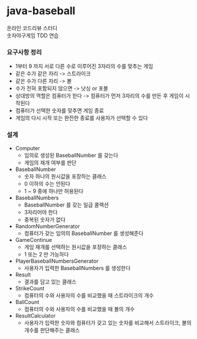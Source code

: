 # java-baseball
온라인 코드리뷰 스터디  
숫자야구게임 TDD 연습

### 요구사항 정리
- 1부터 9 까지 서로 다른 수로 이루어진 3자리의 수를 맞추는 게임
- 같은 수가 같은 자리 -> 스트라이크
- 같은 수가 다른 자리 -> 볼
- 수가 전혀 포함되지 않으면 -> 낫싱 or 포볼
- 상대방의 역할은 컴퓨터가 한다 -> 컴퓨터가 먼저 3자리의 수를 만든 후 게임이 시작된다
- 컴퓨터가 선택한 숫자를 맞추면 게임 종료
- 게임의 다시 시작 또는 완전한 종료를 사용자가 선택할 수 있다

### 설계
- Computer
    - 임의로 생성된 BaseballNumber 를 갖는다
    - 게임의 재개 여부를 판단
- BaseballNumber
    - 숫자 하나의 원시값을 포장하는 클래스
    - 0 이하의 수는 안된다
    - 1 ~ 9 중에 하나만 허용된다
- BaseballNumbers
    - BaseballNumber 를 갖는 일급 콜렉션
    - 3자리어야 한다
    - 중복된 숫자가 없다
- RandomNumberGenerator
    - 컴퓨터가 갖는 임의의 BaseballNumber 를 생성해준다
- GameContinue
    - 게임 재개를 선택하는 원시값을 포장하는 클래스
    - 1 또는 2 만 가능하다
- PlayerBaseballNumbersGenerator
    - 사용자가 입력한 BaseballNumbers 를 생성한다
- Result
    - 결과를 담고 있는 클래스
- StrikeCount
    - 컴퓨터의 수와 사용자의 수를 비교했을 때 스트라이크의 개수
- BallCount
    - 컴퓨터의 수와 사용자의 수를 비교했을 때 볼의 개수
- ResultCalculator
    - 사용자가 입력한 숫자와 컴퓨터가 갖고 있는 숫자를 비교해서 스트라이크, 볼의 개수를 판단해주는 클래스




